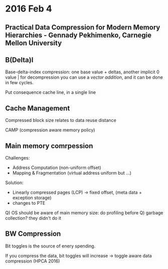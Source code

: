 # 2016 Feb 4
## Practical Data Compression for Modern Memory Hierarchies - Gennady Pekhimenko, Carnegie Mellon University

## B(Delta)I
Base-delta-index compression: one base value + deltas, another implicit 0 value | for decompression
you can use a _vector addition_, and it can be done in few cycles.

Put consequence cache line, in a single line

## Cache Management
Compressed block size relates to data reuse distance

CAMP (compression aware memory policy)

## Main memory comrpession
Challenges:
- Address Computation (non-uniform offset)
- Mapping & Fragmentation (virtual address uniform but ...)

Solution: 
- Linearly compressed pages (LCP) -> fixed offset, (meta data + exception storage)
- changes to PTE

Q) OS should be aware of main memory size: do profiling before
Q) garbage collection? they didn't do it

## BW Compression
Bit toggles is the source of enery spending.

If you compress the data, bit toggles will increase -> toggle aware data compression (HPCA 2016)
